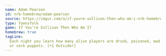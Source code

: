 ```yaml
---
name: Adam Pearson
id: nrb-homebrew/adam-pearson
source: https://imgur.com/a/if-youre-sullivan-then-who-am-i-nrb-homebrew-script-Cc4elqZ
type: Townsfolk
game: If You're Sullivan Then Who Am I?
homebrew: true
tagLine:
  Each night you learn how many alive players are drunk, poisoned, mad
  or sock puppets. [+1 Outsider]
---
```

